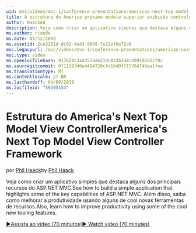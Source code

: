 ```yaml
---
uid: mvc/videos/mvc-1/conference-presentations/americas-next-top-model-view-controller-framework
title: A estrutura do America próximo modelo superior exibição controlador | Microsoft Docs
author: Haacked
description: Veja como criar um aplicativo simples que destaca alguns dos principais recursos do ASP.NET MVC. Além disso, saiba como melhorar a produtividade usando alguns do...
ms.author: riande
ms.date: 05/12/2009
ms.assetid: 2ce3281d-dc92-4a43-9645-7e12ef6e72a6
msc.legacyurl: /mvc/videos/mvc-1/conference-presentations/americas-next-top-model-view-controller-framework
msc.type: video
ms.openlocfilehash: 917629c3ad457ade21dc832b248cb09102a5cf0c
ms.sourcegitcommit: 0f1119340e4464720cfd16d0ff15764746ea1fea
ms.translationtype: MT
ms.contentlocale: pt-BR
ms.lasthandoff: 04/09/2019
ms.locfileid: "59395154"
---
```

# <a name="americas-next-top-model-view-controller-framework"></a><span data-ttu-id="2a1a1-104">Estrutura do America's Next Top Model View Controller</span><span class="sxs-lookup"><span data-stu-id="2a1a1-104">America's Next Top Model View Controller Framework</span></span>

<span data-ttu-id="2a1a1-105">por [Phil Haack](https://github.com/Haacked)</span><span class="sxs-lookup"><span data-stu-id="2a1a1-105">by [Phil Haack](https://github.com/Haacked)</span></span>

<span data-ttu-id="2a1a1-106">Veja como criar um aplicativo simples que destaca alguns dos principais recursos do ASP.NET MVC.</span><span class="sxs-lookup"><span data-stu-id="2a1a1-106">See how to build a simple application that highlights some of the key capabilities of ASP.NET MVC.</span></span> <span data-ttu-id="2a1a1-107">Além disso, saiba como melhorar a produtividade usando alguns de cool novas ferramentas de recursos.</span><span class="sxs-lookup"><span data-stu-id="2a1a1-107">Also, learn how to improve productivity using some of the cool new tooling features.</span></span>

[<span data-ttu-id="2a1a1-108">&#9654;Assista ao vídeo (70 minutos)</span><span class="sxs-lookup"><span data-stu-id="2a1a1-108">&#9654; Watch video (70 minutes)</span></span>](https://channel9.msdn.com/Blogs/ASP-NET-Site-Videos/americas-next-top-model-view-controller-framework)
